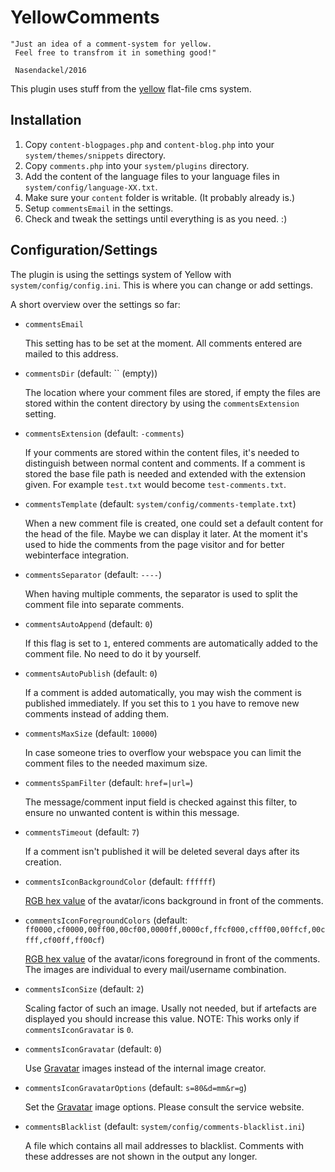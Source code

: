 # YellowComments

```
"Just an idea of a comment-system for yellow. 
 Feel free to transfrom it in something good!" 

 Nasendackel/2016
```

This plugin uses stuff from the [yellow](https://github.com/datenstrom/yellow) flat-file cms system.

## Installation

1. Copy `content-blogpages.php` and `content-blog.php` into your `system/themes/snippets` directory.
2. Copy `comments.php` into your `system/plugins` directory.
3. Add the content of the language files to your language files in `system/config/language-XX.txt`.
4. Make sure your `content` folder is writable. (It probably already is.) 
5. Setup `commentsEmail` in the settings. 
6. Check and tweak the settings until everything is as you need.  :)

## Configuration/Settings

The plugin is using the settings system of Yellow with `system/config/config.ini`. This is where you can change or add settings. 

A short overview over the settings so far:

* `commentsEmail`

  This setting has to be set at the moment. All comments entered are mailed to this address.

* `commentsDir` (default: `` (empty))

  The location where your comment files are stored, if empty the files are stored within the content directory by using the `commentsExtension` setting.

* `commentsExtension` (default: `-comments`)  

  If your comments are stored within the content files, it's needed to distinguish between normal content and comments. If a comment is stored the base file path is needed and extended with the extension given. For example `test.txt` would become `test-comments.txt`.

* `commentsTemplate` (default: `system/config/comments-template.txt`)  

  When a new comment file is created, one could set a default content for the head of the file. Maybe we can display it later. At the moment it's used to hide the comments from the page visitor and for better webinterface integration.

* `commentsSeparator` (default: `----`)

  When having multiple comments, the separator is used to split the comment file into separate comments.

* `commentsAutoAppend` (default: `0`)

  If this flag is set to `1`, entered comments are automatically added to the comment file. No need to do it by yourself.

* `commentsAutoPublish` (default: `0`)

  If a comment is added automatically, you may wish the comment is published immediately. If you set this to `1` you have to remove new comments instead of adding them.

* `commentsMaxSize` (default: `10000`)

  In case someone tries to overflow your webspace you can limit the comment files to the needed maximum size.

* `commentsSpamFilter` (default: `href=|url=`)

  The message/comment input field is checked against this filter, to ensure no unwanted content is within this message.

* `commentsTimeout` (default: `7`)

  If a comment isn't published it will be deleted several days after its creation.

* `commentsIconBackgroundColor` (default: `ffffff`)

  [RGB hex value](http://www.colorspire.com/rgb-color-wheel/) of the avatar/icons background in front of the comments.

* `commentsIconForegroundColors` (default: `ff0000,cf0000,00ff00,00cf00,0000ff,0000cf,ffcf000,cfff00,00ffcf,00cfff,cf00ff,ff00cf`)

  [RGB hex value](http://www.colorspire.com/rgb-color-wheel/) of the avatar/icons foreground in front of the comments. The images are individual to every mail/username combination.

* `commentsIconSize` (default: `2`)

  Scaling factor of such an image. Usally not needed, but if artefacts are displayed you should increase this value. NOTE: This works only if `commentsIconGravatar` is `0`.

* `commentsIconGravatar` (default: `0`)

  Use [Gravatar](https://en.gravatar.com/) images instead of the internal image creator.

* `commentsIconGravatarOptions` (default: `s=80&d=mm&r=g`)

  Set the [Gravatar](https://en.gravatar.com/) image options. Please consult the service website.

* `commentsBlacklist` (default: `system/config/comments-blacklist.ini`)

  A file which contains all mail addresses to blacklist. Comments with these addresses are not shown in the output any longer.



